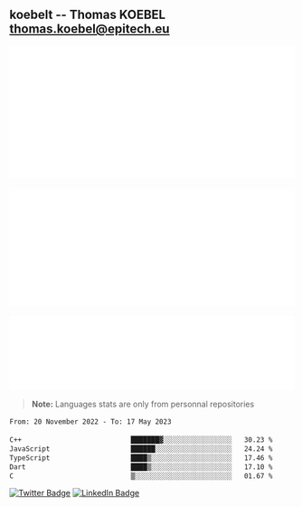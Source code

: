 ## koebelt -- Thomas KOEBEL <thomas.koebel@epitech.eu>

<!-- On github since 2018-->


![Metrics](/metrics.classic.svg)



<!--![Metrics](/metrics.plugin.introduction.repository.svg)-->
![Metrics](/metrics.plugin.isocalendar.svg)



![Metrics](/metrics.plugin.languages.svg)

> **Note:** Languages stats are only from personnal repositories

<!--START_SECTION:waka-->

```text
From: 20 November 2022 - To: 17 May 2023

C++                           ███████▓░░░░░░░░░░░░░░░░░   30.23 %
JavaScript                    ██████░░░░░░░░░░░░░░░░░░░   24.24 %
TypeScript                    ████▒░░░░░░░░░░░░░░░░░░░░   17.46 %
Dart                          ████▒░░░░░░░░░░░░░░░░░░░░   17.10 %
C                             ▒░░░░░░░░░░░░░░░░░░░░░░░░   01.67 %
```

<!--END_SECTION:waka-->

[![Twitter Badge](https://img.shields.io/badge/Twitter-Profile-informational?style=flat&logo=twitter&logoColor=white&color=1CA2F1)](https://twitter.com/jesuis_roux)
[![LinkedIn Badge](https://img.shields.io/badge/LinkedIn-Profile-informational?style=flat&logo=linkedin&logoColor=white&color=0D76A8)](https://www.linkedin.com/in/koebelt/)
